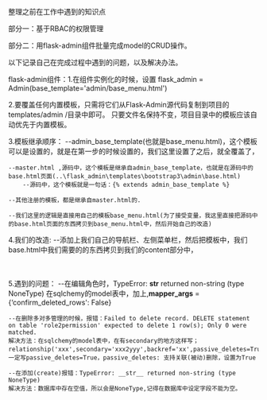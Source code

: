 整理之前在工作中遇到的知识点

部分一：基于RBAC的权限管理

部分二：用flask-admin组件批量完成model的CRUD操作。

以下记录自己在完成过程中遇到的问题，以及解决办法。

flask-admin组件：1.在组件实例化的时候，设置
flask_admin = Admin(base_template='admin/base_menu.html')

2.要覆盖任何内置模板，只需将它们从Flask-Admin源代码复制到项目的templates/admin /目录中即可。 只要文件名保持不变，项目目录中的模板应该自动优先于内置模板。

3.模板继承顺序：
	--admin_base_template(也就是base_menu.html)，这个模板可以是设置的，就是在第一步的时候设置的，我们这里设置了之后，就全覆盖了，

	--master.html ,源码中，这个模板是继承自admin_base_template，也就是在源码中的base.html页面(..\flask_admin\templates\bootstrap3\admin\base.html)
		--源码中，这个模板就是一句话：{% extends admin_base_template %}
		
	--其他注册的模板，都是继承自master.html的.
	
	--我们这里的逻辑是直接用自己的模板base_menu.html(为了接受变量，我这里直接把源码中的base.html页面的东西拷贝到base_menu.html中，然后开始自己的改造)

4.我们的改造:
	--添加上我们自己的导航栏、左侧菜单栏，然后把模板中，我们base.html中我们需要的的东西拷贝到我们的content部分中，

​	
​	
5.遇到的问题：
	--在编辑角色时，TypeError: __str__ returned non-string (type NoneType)
	在sqlchemy的model表中，加上,__mapper_args__ = {‘confirm_deleted_rows': False}
	
	--在删除多对多管理的时候，报错：Failed to delete record. DELETE statement on table 'role2permission' expected to delete 1 row(s); Only 0 were matched.
	解决方法：在sqlchemy的model表中，在有secondary的地方这样写；relationship('xxx',secondary='xxx2yyy',backref='xx',passive_deletes=True)，一定写passive_deletes=True，passive_deletes: 支持关联(被动)删除，设置为True
	 
	--在添加(create)报错：TypeError: __str__ returned non-string (type NoneType)
	解决方法：数据库中存在空值，所以会是NoneType,记得在数据库中设定字段不能为空。
